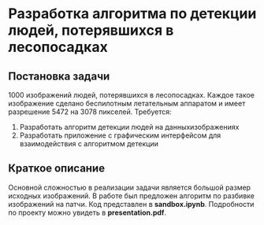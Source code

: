 # Разработка алгоритма по детекции людей, потерявшихся в лесопосадках
## Постановка задачи
1000 изображений людей, потерявшихся в лесопосадках. Каждое такое изображение сделано беспилотным летательным аппаратом и имеет разрешение 5472 на 3078 пикселей. 
Требуется: 
1. Разработать алгоритм детекции людей на данныхизображениях
2. Разработать приложение с графическим интерфейсом для взаимодействия с алгоритмом детекции
## Краткое описание 
Основной сложностью в реализации задачи является большой размер исходных изображений. В работе был предложен алгоритм по разбивке изображений на патчи. Код представлен в **sandbox.ipynb**. Подробности по проекту можно увидеть в **presentation.pdf**. 
